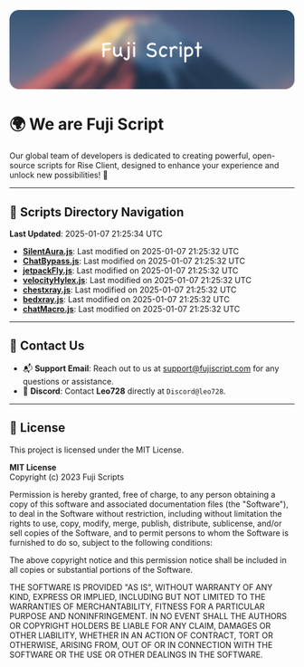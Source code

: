![Banner](.github/b.webp)

# 🌍 **We are Fuji Script**

Our global team of developers is dedicated to creating powerful, open-source scripts for Rise Client, designed to enhance your experience and unlock new possibilities! 🌟

---
<!-- SCRIPTS_NAVIGATION_START -->
## 📂 **Scripts Directory Navigation**

**Last Updated**: 2025-01-07 21:25:34 UTC

- **[SilentAura.js](scripts/SilentAura.js)**: Last modified on 2025-01-07 21:25:32 UTC
- **[ChatBypass.js](scripts/ChatBypass.js)**: Last modified on 2025-01-07 21:25:32 UTC
- **[jetpackFly.js](scripts/jetpackFly.js)**: Last modified on 2025-01-07 21:25:32 UTC
- **[velocityHylex.js](scripts/velocityHylex.js)**: Last modified on 2025-01-07 21:25:32 UTC
- **[chestxray.js](scripts/chestxray.js)**: Last modified on 2025-01-07 21:25:32 UTC
- **[bedxray.js](scripts/bedxray.js)**: Last modified on 2025-01-07 21:25:32 UTC
- **[chatMacro.js](scripts/chatMacro.js)**: Last modified on 2025-01-07 21:25:32 UTC

<!-- SCRIPTS_NAVIGATION_END -->

---

## 💬 **Contact Us**  
- 📬 **Support Email**: Reach out to us at [support@fujiscript.com](mailto:support@fujiscript.com) for any questions or assistance.  
- 💬 **Discord**: Contact **Leo728** directly at `Discord@leo728`.

---

## 📜 **License**

This project is licensed under the MIT License.  

**MIT License**  
Copyright (c) 2023 Fuji Scripts  

Permission is hereby granted, free of charge, to any person obtaining a copy of this software and associated documentation files (the "Software"), to deal in the Software without restriction, including without limitation the rights to use, copy, modify, merge, publish, distribute, sublicense, and/or sell copies of the Software, and to permit persons to whom the Software is furnished to do so, subject to the following conditions:  

The above copyright notice and this permission notice shall be included in all copies or substantial portions of the Software.  

THE SOFTWARE IS PROVIDED "AS IS", WITHOUT WARRANTY OF ANY KIND, EXPRESS OR IMPLIED, INCLUDING BUT NOT LIMITED TO THE WARRANTIES OF MERCHANTABILITY, FITNESS FOR A PARTICULAR PURPOSE AND NONINFRINGEMENT. IN NO EVENT SHALL THE AUTHORS OR COPYRIGHT HOLDERS BE LIABLE FOR ANY CLAIM, DAMAGES OR OTHER LIABILITY, WHETHER IN AN ACTION OF CONTRACT, TORT OR OTHERWISE, ARISING FROM, OUT OF OR IN CONNECTION WITH THE SOFTWARE OR THE USE OR OTHER DEALINGS IN THE SOFTWARE.  

